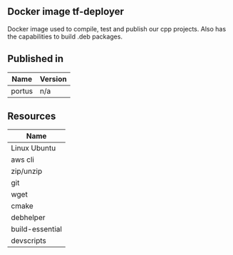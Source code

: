 ## Docker image tf-deployer

Docker image used to compile, test and publish our cpp projects. Also has the capabilities to build .deb packages.

## Published in

| Name | Version |
|------|---------|
| portus | n/a |

## Resources

| Name |
|------|
| Linux Ubuntu|
| aws cli|
| zip/unzip |
| git |
| wget |
| cmake |
| debhelper  |
| build-essential  | 
| devscripts  |
